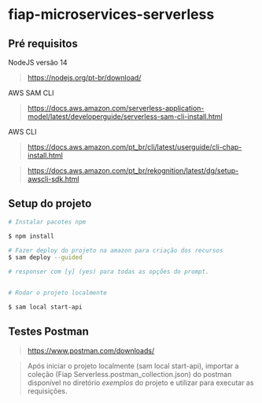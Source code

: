# fiap-microservices-serverless

## Pré requisitos 

NodeJS versão 14

> https://nodejs.org/pt-br/download/

AWS SAM CLI
> https://docs.aws.amazon.com/serverless-application-model/latest/developerguide/serverless-sam-cli-install.html

AWS CLI
> https://docs.aws.amazon.com/pt_br/cli/latest/userguide/cli-chap-install.html

> https://docs.aws.amazon.com/pt_br/rekognition/latest/dg/setup-awscli-sdk.html


## Setup do projeto

```bash 
# Instalar pacotes npm

$ npm install 

# Fazer deploy do projeto na amazon para criação dos recursos
$ sam deploy --guided 

# responser com [y] (yes) para todas as opções do prompt.


# Rodar o projeto localmente

$ sam local start-api 

```

## Testes Postman 

> https://www.postman.com/downloads/

> Após iniciar o projeto localmente (sam local start-api), importar a coleção (Fiap Serverless.postman_collection.json) do postman disponível no diretório *exemplos* do projeto e utilizar para executar as requisições.
